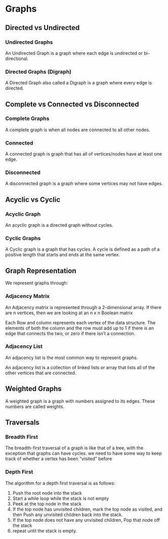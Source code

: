 
# Graphs

## Directed vs Undirected
### Undirected Graphs
An Undirected Graph is a graph where each edge is undirected or bi-directional.
### Directed Graphs (Digraph)
A Directed Graph also called a Digraph is a graph where every edge is directed.
## Complete vs Connected vs Disconnected
### Complete Graphs
A complete graph is when all nodes are connected to all other nodes.
### Connected
A connected graph is graph that has all of vertices/nodes have at least one edge.
### Disconnected
A disconnected graph is a graph where some vertices may not have edges.
## Acyclic vs Cyclic
### Acyclic Graph
An acyclic graph is a directed graph without cycles.
### Cyclic Graphs
A Cyclic graph is a graph that has cycles.
A cycle is defined as a path of a positive length that starts and ends at the same vertex.
## Graph Representation
We represent graphs through:
### Adjacency Matrix
An Adjacency matrix is represented through a 2-dimensional array. If there are n vertices, then we are looking at an n x n Boolean matrix

Each Row and column represents each vertex of the data structure. The elements of both the column and the row must add up to 1
if there is an edge that connects the two, or zero if there isn’t a connection.
### Adjacency List
An adjacency list is the most common way to represent graphs.

An adjacency list is a collection of linked lists or array that lists all of the other vertices that are connected.
## Weighted Graphs
A weighted graph is a graph with numbers assigned to its edges. These numbers are called weights.
## Traversals
### Breadth First
 The breadth-first traversal of a graph is like that of a tree, with the exception that graphs can have cycles.
 we need to have some way to keep track of whether a vertex has been “visited” before
### Depth First
The algorithm for a depth first traversal is as follows:

1. Push the root node into the stack
2. Start a while loop while the stack is not empty
3. Peek at the top node in the stack
4. If the top node has unvisited children, mark the top node as visited, and then Push any unvisited children back into the stack.
5. If the top node does not have any unvisited children, Pop that node off the stack
6. repeat until the stack is empty.


